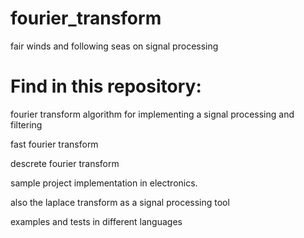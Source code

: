 # fourier_transform

fair winds and following seas on signal processing

# Find in this repository:

fourier transform algorithm for implementing a signal processing and filtering

fast fourier transform

descrete fourier transform

sample project implementation in electronics.

also the laplace transform as a signal processing tool

examples and tests in different languages
